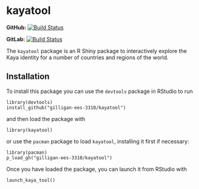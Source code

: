 kayatool
========

**GitHub:** [![Build Status](https://travis-ci.org/gilligan-ees-3310/kaya-tool.svg?branch=master)](https://github.com/gilligan-ees-3310/kaya-tool/commits/master)

**GitLab:** [![Build Status](https://gitlab.jgilligan.org/gilligan_teaching/ees_3310/ees_3310_software/kaya-tool/badges/master/build.svg)](https://gitlab.jgilligan.org/gilligan_teaching/ees_3310/ees_3310_software/kaya-tool/commits/master)

The `kayatool` package is an R Shiny package to interactively explore the Kaya identity for a number of countries and regions of the world.

Installation
------------

To install this package you can use the `devtools` package in RStudio to run

    library(devtools)
    install_github("gilligan-ees-3310/kayatool")

and then load the package with

    library(kayatool)

or use the `pacman` package to load `kayatool`, installing it first if necessary:

    library(pacman)
    p_load_gh("gilligan-ees-3310/kayatool")

Once you have loaded the package, you can launch it from RStudio with

    launch_kaya_tool()
